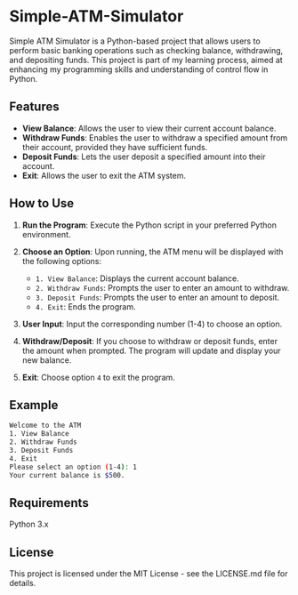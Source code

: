 # Simple-ATM-Simulator
Simple ATM Simulator is a Python-based project that allows users to perform basic banking operations such as checking balance, withdrawing, and depositing funds. This project is part of my learning process, aimed at enhancing my programming skills and understanding of control flow in Python.

## Features

- **View Balance**: Allows the user to view their current account balance.
- **Withdraw Funds**: Enables the user to withdraw a specified amount from their account, provided they have sufficient funds.
- **Deposit Funds**: Lets the user deposit a specified amount into their account.
- **Exit**: Allows the user to exit the ATM system.

## How to Use

1. **Run the Program**: Execute the Python script in your preferred Python environment.

2. **Choose an Option**: Upon running, the ATM menu will be displayed with the following options:
   - `1. View Balance`: Displays the current account balance.
   - `2. Withdraw Funds`: Prompts the user to enter an amount to withdraw.
   - `3. Deposit Funds`: Prompts the user to enter an amount to deposit.
   - `4. Exit`: Ends the program.

3. **User Input**: Input the corresponding number (1-4) to choose an option.

4. **Withdraw/Deposit**: If you choose to withdraw or deposit funds, enter the amount when prompted. The program will update and display your new balance.

5. **Exit**: Choose option `4` to exit the program.

## Example

```bash
Welcome to the ATM
1. View Balance
2. Withdraw Funds
3. Deposit Funds
4. Exit
Please select an option (1-4): 1
Your current balance is $500.
```
## Requirements
Python 3.x

## License
This project is licensed under the MIT License - see the LICENSE.md file for details.

